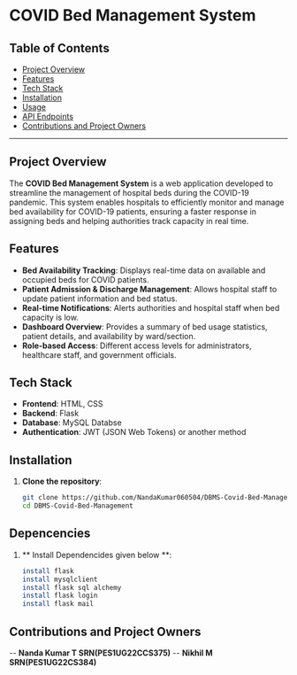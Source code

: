 
# COVID Bed Management System

## Table of Contents
- [Project Overview](#project-overview)
- [Features](#features)
- [Tech Stack](#tech-stack)
- [Installation](#installation)
- [Usage](#usage)
- [API Endpoints](#api-endpoints)
- [Contributions and Project Owners](#contributing)


---

## Project Overview

The **COVID Bed Management System** is a web application developed to streamline the management of hospital beds during the COVID-19 pandemic. This system enables hospitals to efficiently monitor and manage bed availability for COVID-19 patients, ensuring a faster response in assigning beds and helping authorities track capacity in real time. 

## Features

- **Bed Availability Tracking**: Displays real-time data on available and occupied beds for COVID patients.
- **Patient Admission & Discharge Management**: Allows hospital staff to update patient information and bed status.
- **Real-time Notifications**: Alerts authorities and hospital staff when bed capacity is low.
- **Dashboard Overview**: Provides a summary of bed usage statistics, patient details, and availability by ward/section.
- **Role-based Access**: Different access levels for administrators, healthcare staff, and government officials.

## Tech Stack

- **Frontend**: HTML, CSS
- **Backend**: Flask
- **Database**: MySQL Databse
- **Authentication**: JWT (JSON Web Tokens) or another method


## Installation

1. **Clone the repository**:
   ```bash
   git clone https://github.com/NandaKumar060504/DBMS-Covid-Bed-Management.git
   cd DBMS-Covid-Bed-Management

## Depencencies

1. ** Install Dependencides given below **:
   ``` bash
   install flask
   install mysqlclient
   install flask sql alchemy
   install flask login
   install flask mail

## Contributions and Project Owners

-- **Nanda Kumar T SRN(PES1UG22CCS375)**
-- **Nikhil M SRN(PES1UG22CS384)**

